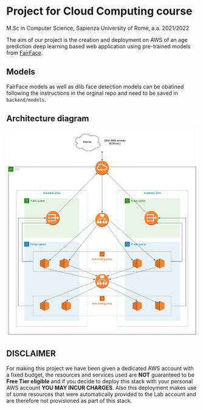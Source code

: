 # Project for Cloud Computing course
M.Sc in Computer Science, Sapienza University of Rome, a.a. 2021/2022

The aim of our project is the creation and deployment on AWS of an age prediction deep learning based web application using pre-trained models from [FairFace](https://github.com/dchen236/FairFace).

## Models
FairFace models as well as dlib face detection models can be obatined following the instructions in the orginal repo and need to be saved in `backend/models`.

## Architecture diagram
![Architecture diagram](./images/arch-diag.jpeg?raw=true)

## DISCLAIMER
For making this project we have been given a dedicated AWS account with a fixed budget, the resources and services used are **NOT** guaranteed to be **Free Tier eligible** and if you decide to deploy this stack with your personal AWS account **YOU MAY INCUR CHARGES**. Also this deployment makes use of some resources that were automatically provided to the Lab account and are therefore not provisioned as part of this stack.